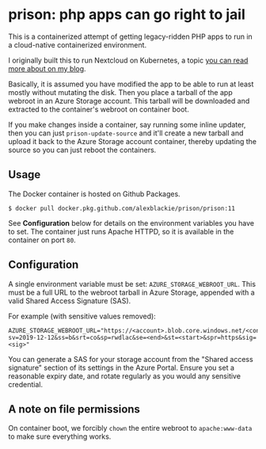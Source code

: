 # prison: php apps can go right to jail

This is a containerized attempt of getting legacy-ridden PHP apps to run in a cloud-native containerized environment.

I originally built this to run Nextcloud on Kubernetes, a topic [you can read more about on my blog][0].

Basically, it is assumed you have modified the app to be able to run at least mostly without mutating the disk. Then you place a tarball of the app webroot in an Azure Storage account. This tarball will be downloaded and extracted to the container's webroot on container boot.

If you make changes inside a container, say running some inline updater, then you can just `prison-update-source` and it'll create a new tarball and upload it back to the Azure Storage account container, thereby updating the source so you can just reboot the containers.

[0]: https://www.alexblackie.com/articles/nextcloud-on-k8s/

## Usage

The Docker container is hosted on Github Packages.

```
$ docker pull docker.pkg.github.com/alexblackie/prison/prison:11
```

See **Configuration** below for details on the environment variables you have to set. The container just runs Apache HTTPD, so it is available in the container on port `80`.

## Configuration

A single environment variable must be set: `AZURE_STORAGE_WEBROOT_URL`. This must be a full URL to the webroot tarball in Azure Storage, appended with a valid Shared Access Signature (SAS).

For example (with sensitive values removed):

```
AZURE_STORAGE_WEBROOT_URL="https://<account>.blob.core.windows.net/<container>/webroot.tar.gz?sv=2019-12-12&ss=b&srt=co&sp=rwdlac&se=<end>&st=<start>&spr=https&sig=<sig>"
```

You can generate a SAS for your storage account from the "Shared access signature" section of its settings in the Azure Portal. Ensure you set a reasonable expiry date, and rotate regularly as you would any sensitive credential.

## A note on file permissions

On container boot, we forcibly `chown` the entire webroot to `apache:www-data` to make sure everything works.
